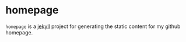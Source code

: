 # homepage

`homepage` is a [jekyll][1] project for generating the static content for my
github homepage.

[1]: http://jekyllrb.com
